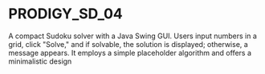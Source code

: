# PRODIGY_SD_04
A compact Sudoku solver with a Java Swing GUI. Users input numbers in a grid, click "Solve," and if solvable, the solution is displayed; otherwise, a message appears. It employs a simple placeholder algorithm and offers a minimalistic design
